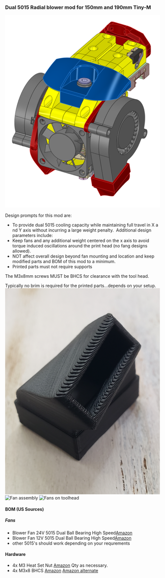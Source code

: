 ### Dual 5015 Radial blower mod for 150mm and 190mm Tiny-M


![Back](https://github.com/pRINTERnOODLE/Tiny-m-5015-tool-head/blob/main/images/overview.png)

Design prompts for this mod are: 
- To provide dual 5015 cooling capacity while maintaining full travel in X and Y axis without incurring a large weight penalty. 
Additional design parameters include: 
- Keep fans and any additional weight centered on the x axis to avoid torque induced oscillations around the print head (no fang designs allowed). 
- NOT affect overall design beyond fan mounting and location and keep modified parts and BOM of this mod to a minimum.
- Printed parts must not require supports

The M3x8mm screws MUST be BHCS for clearance with the tool head.

Typically no brim is required for the printed parts...depends on your setup.
![Printed nozzle](https://github.com/pRINTERnOODLE/Tiny-m-5015-tool-head/blob/main/images/Printed%20v6%20nozzle.jpg)
![Fan assembly](https://github.com/pRINTERnOODLE/Tiny-m-5015-tool-head/blob/main/images/fan%20assembled%20left.jpg)
![Fans on toolhead](https://github.com/pRINTERnOODLE/Tiny-m-5015-tool-head/blob/main/images/fans%20on%20toolhead.jpg)

#### BOM (US Sources)
##### Fans	
- Blower Fan 24V 5015 Dual Ball Bearing	High Speed[Amazon](https://www.amazon.com/WINSINN-Bearing-50x50x15mm-Extruder-Makerbot/dp/B07DB7DLMM/ref=sr_1_4?crid=3LCWO4ONS5G9I&dchild=1&keywords=5015+blower+fan+24v&qid=1626198168&sprefix=5015%2Caps%2C202&sr=8-4)
- Blower Fan 12V 5015 Dual Ball Bearing	High Speed[Amazon](https://www.amazon.com/WINSINN-Bearing-50x50x15mm-Extruder-Makerbot/dp/B07DB6132Q/ref=sr_1_4?crid=3LCWO4ONS5G9I&dchild=1&keywords=5015%2Bblower%2Bfan%2B24v&qid=1626198168&sprefix=5015%2Caps%2C202&sr=8-4&th=1)
- other 5015's  should work depending on your requrements

#### Hardware	
- 4x M3 Heat Set Nut		[Amazon](https://www.amazon.com/iplusmile-Embedment-Threaded-Printing-Projects/dp/B087NBYF65/ref=sr_1_5?dchild=1&keywords=3mm+melt+in+nut&qid=1626198542&sr=8-5) Qty as necessary.  
- 4x M3x8 BHCS		[Amazon](https://www.amazon.com/M3-0-50-Stainless-Button-Socket-Screws/dp/B077WZ1XK2/ref=sr_1_2?dchild=1&keywords=m3x8+bhcs&qid=1626198711&sr=8-2) [Amazon alternate](https://www.amazon.com/M3-0-5X-Available-Stainless-Machine-Fastener/dp/B081JQL9GF/ref=sr_1_7?dchild=1&keywords=m3x8+bhcs&qid=1626198890&refinements=p_85%3A2470955011&rnid=2470954011&rps=1&sr=8-7)
